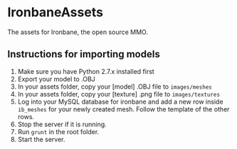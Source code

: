 IronbaneAssets
==============

The assets for Ironbane, the open source MMO.


Instructions for importing models
---------------------------------
1. Make sure you have Python 2.7.x installed first
2. Export your model to .OBJ
3. In your assets folder, copy your [model] .OBJ file to ```images/meshes```
4. In your assets folder, copy your [texture] .png file to ```images/textures``` 
5. Log into your MySQL database for ironbane and add a new row inside ```ib_meshes``` for your newly created mesh. Follow the template of the other rows.
6. Stop the server if it is running.
7. Run ```grunt``` in the root folder.
7. Start the server.


